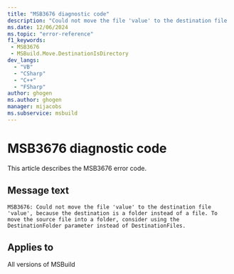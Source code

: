 ```yaml
---
title: "MSB3676 diagnostic code"
description: "Could not move the file 'value' to the destination file 'value', because the destination is a folder instead of a file. To move the source file into a folder, consider using the DestinationFolder parameter instead of DestinationFiles."
ms.date: 12/06/2024
ms.topic: "error-reference"
f1_keywords:
 - MSB3676
 - MSBuild.Move.DestinationIsDirectory
dev_langs:
  - "VB"
  - "CSharp"
  - "C++"
  - "FSharp"
author: ghogen
ms.author: ghogen
manager: mijacobs
ms.subservice: msbuild
---
```


# MSB3676 diagnostic code

<!-- :::ErrorDefinitionDescription::: -->
<!-- :::editable-content name="introDescription"::: -->
This article describes the MSB3676 error code.
<!-- :::editable-content-end::: -->

## Message text

```output
MSB3676: Could not move the file 'value' to the destination file 'value', because the destination is a folder instead of a file. To move the source file into a folder, consider using the DestinationFolder parameter instead of DestinationFiles.
```

<!-- :::editable-content name="postOutputDescription"::: -->
<!--
{StrBegin="MSB3676: "}
-->
<!-- :::editable-content-end::: -->
<!-- :::ErrorDefinitionDescription-end::: -->

## Applies to

All versions of MSBuild
